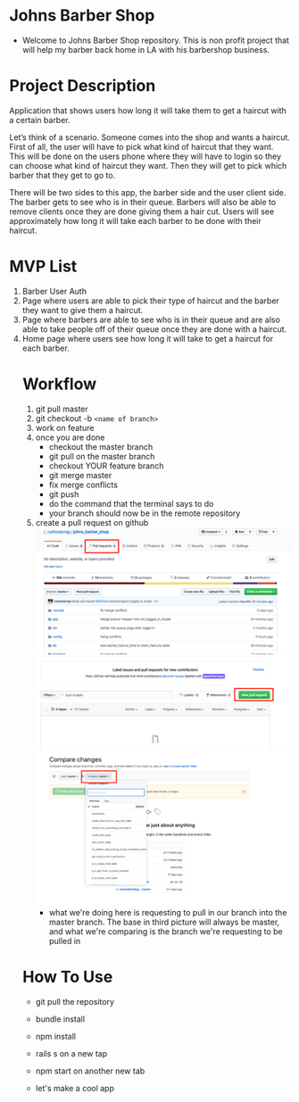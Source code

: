 # Johns Barber Shop 

* Welcome to Johns Barber Shop repository.  This is non profit project that will help my barber back home in LA with his barbershop business.

# Project Description

<p>
Application that shows users how long it will take them to get a haircut with a certain barber.

Let’s think of a scenario. Someone comes into the shop and wants a haircut.  First of all, the user will have to pick what kind of haircut that they want.  This will be done on the users phone where they will have to login so they can choose what kind of haircut they want. Then they will get to pick which barber that they get to go to. 

There will be two sides to this app, the barber side and the user client side. The barber gets to see who is in their queue.  Barbers will also be able to remove clients once they are done giving them a hair cut.  Users will see approximately how long it will take each barber to be done with their haircut. 
</p>

# MVP List
<ol>  
<li>
Barber User Auth
</li> 
<li>
Page where users are able to pick their type of haircut and the barber they want to give them a haircut.
</li>
<li>
Page where barbers are able to see who is in their queue and are also able to take people off of their queue once they are done with a haircut.
</li> 
<li>
Home page where users see how long it will take to get a haircut for each barber.
</li>

# Workflow
1. git pull master 
2. git checkout -b `<name of branch>`
3. work on feature 
4. once you are done 
    * checkout the master branch
    * git pull on the master branch
    * checkout YOUR feature branch
    * git merge master 
    * fix merge conflicts 
    * git push
    * do the command that the terminal says to do
    * your branch should now be in the remote repository
5. create a pull request on github 
    ![pull_request1]( ./images/pull_request1.png )
    ![pull_request2]( ./images/pull_request2.png )
    ![pull_request3]( ./images/pull_request3.png )
    * what we're doing here is requesting to pull in our branch into the master branch.  The base in third picture will always be master, and what we're comparing is the branch we're requesting to be pulled in
# How To Use
* git pull the repository 
* bundle install
* npm install 
* rails s on a new tap 
* npm start on another new tab

* let's make a cool app
